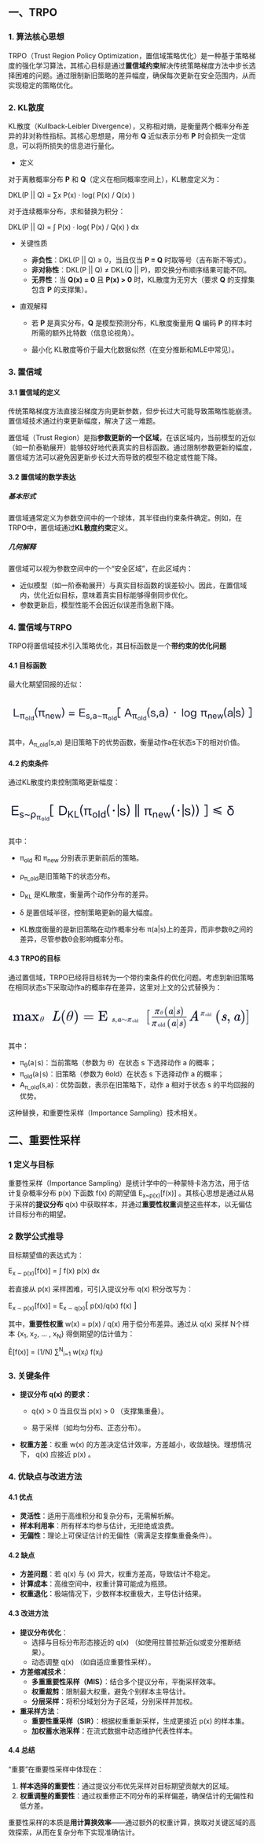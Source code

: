 ## 一、TRPO

### 1. 算法核心思想

TRPO（Trust Region Policy Optimization，置信域策略优化）是一种基于策略梯度的强化学习算法，其核心目标是通过**置信域约束**解决传统策略梯度方法中步长选择困难的问题。通过限制新旧策略的差异幅度，确保每次更新在安全范围内，从而实现稳定的策略优化。

### 2. KL散度

KL散度（Kullback-Leibler Divergence），又称相对熵，是衡量两个概率分布差异的非对称性指标。其核心思想是，用分布 **Q** 近似表示分布 **P** 时会损失一定信息，可以将所损失的信息进行量化。

- 定义

对于离散概率分布 **P** 和 **Q**（定义在相同概率空间上），KL散度定义为：

DKL(P || Q) = ∑x P(x) · log( P(x) / Q(x) )

对于连续概率分布，求和替换为积分：

DKL(P || Q) = ∫ P(x) · log( P(x) / Q(x) ) dx

- 关键性质
  
  - **非负性**：DKL(P || Q) ≥ 0，当且仅当 **P = Q** 时取等号（吉布斯不等式）。
  - **非对称性**：DKL(P || Q) ≠ DKL(Q || P)，即交换分布顺序结果可能不同。
  - **无界性**：当 **Q(x) = 0** 且 **P(x) > 0** 时，KL散度为无穷大（要求 **Q** 的支撑集包含 **P** 的支撑集）。

- 直观解释
  
  - 若 **P** 是真实分布，**Q** 是模型预测分布，KL散度衡量用 **Q** 编码 **P** 的样本时所需的额外比特数（信息论视角）。
  
  - 最小化 KL散度等价于最大化数据似然（在变分推断和MLE中常见）。

### 3. 置信域

#### 3.1 置信域的定义

传统策略梯度方法直接沿梯度方向更新参数，但步长过大可能导致策略性能崩溃。置信域技术通过约束更新幅度，解决了这一难题。

置信域（Trust Region）是指**参数更新的一个区域**，在该区域内，当前模型的近似（如一阶泰勒展开）能够较好地代表真实的目标函数。通过限制参数更新的幅度，置信域方法可以避免因更新步长过大而导致的模型不稳定或性能下降。

#### 3.2 置信域的数学表达

##### 基本形式

置信域通常定义为参数空间中的一个球体，其半径由约束条件确定。例如，在TRPO中，置信域通过**KL散度约束**定义。

##### 几何解释

置信域可以视为参数空间中的一个“安全区域”，在此区域内：

- 近似模型（如一阶泰勒展开）与真实目标函数的误差较小。因此，在置信域内，优化近似目标，意味着真实目标能够得倒同步优化。
- 参数更新后，模型性能不会因近似误差而急剧下降。 

### 4. 置信域与TRPO

TRPO将置信域技术引入策略优化，其目标函数是一个**带约束的优化问题**

#### 4.1 目标函数

最大化期望回报的近似：

![](./image/2025-07-09-21-39-30.png)

其中，A<sub>π_old</sub>(s,a) 是旧策略下的优势函数，衡量动作a在状态s下的相对价值。

#### 4.2 约束条件

通过KL散度约束控制策略更新幅度：

![](./image/2025-07-09-21-41-18.png)

其中：

- π<sub>old</sub> 和 π<sub>new</sub> 分别表示更新前后的策略。

- ρ<sub>π_old</sub>是旧策略下的状态分布。

- D<sub>KL</sub> 是KL散度，衡量两个动作分布的差异。

- δ 是置信域半径，控制策略更新的最大幅度。

- KL散度衡量的是新旧策略在动作概率分布 π(a|s)上的差异，而非参数θ之间的差异，尽管参数θ会影响概率分布。

#### 4.3 TRPO的目标

通过置信域，TRPO已经将目标转为一个带约束条件的优化问题。考虑到新旧策略在相同状态s下采取动作a的概率存在差异，这里对上文的公式替换为：

![](./image/2025-07-09-22-01-30.png)

其中：

- π<sub>θ​</sub>(a∣s)：当前策略（参数为 θ）在状态 s 下选择动作 a 的概率；
- π<sub>old</sub>​(a∣s)：旧策略（参数为 θold​）在状态 s 下选择动作 a 的概率；
- A<sub>π_old</sub>​(s,a)：优势函数，表示在旧策略下，动作 a 相对于状态 s 的平均回报的优势。

这种替换，和重要性采样（Importance Sampling）技术相关。

## 二、重要性采样

### 1 定义与目标

重要性采样（Importance Sampling）是统计学中的一种蒙特卡洛方法，用于估计复杂概率分布 p(x)  下函数 f(x)  的期望值 E<sub>x~p(x)</sub>[f(x)] 。其核心思想是通过从易于采样的**提议分布** q(x)  中获取样本，并通过**重要性权重**调整这些样本，以无偏估计目标分布的期望。

### 2 数学公式推导

目标期望值的表达式为：

E<sub>x ∼ p(x)</sub>[f(x)] = ∫ f(x) p(x) dx

若直接从  p(x)  采样困难，可引入提议分布 q(x) 积分改写为：

E<sub>x ∼ p(x)</sub>[f(x)] = E<sub>x ∼ q(x)</sub><span style="font-size:1.2em;">[</span> <span style="white-space:nowrap;">p(x)/q(x) f(x)</span> <span style="font-size:1.2em;">]</span>

其中，**重要性权重** w(x) = p(x) / q(x) 用于偿分布差异。通过从 q(x) 采样 N个样本 {x<sub>1</sub>, x<sub>2</sub>, ... , x<sub>N</sub>} 得倒期望的估计值为：

Ê[f(x)] = (1/N) ∑<sup>N</sup><sub>i=1</sub> w(x<sub>i</sub>) f(x<sub>i</sub>)

### 3. 关键条件

- **提议分布 q(x) 的要求**：
  
  - q(x) > 0  当且仅当  p(x) > 0 （支撑集重叠）。
  
  - 易于采样（如均匀分布、正态分布）。

- **权重方差**：权重 w(x)  的方差决定估计效率，方差越小，收敛越快。理想情况下， q(x)  应接近  p(x) 。

### 4. 优缺点与改进方法

#### 4.1 优点

- **灵活性**：适用于高维积分和复杂分布，无需解析解。
- **样本利用率**：所有样本均参与估计，无拒绝或浪费。
- **无偏性**：理论上可保证估计的无偏性（需满足支撑集重叠条件）。

#### 4.2 缺点

- **方差问题**：若  q(x)  与 (x) 异大，权重方差高，导致估计不稳定。
- **计算成本**：高维空间中，权重计算可能成为瓶颈。
- **权重退化**：极端情况下，少数样本权重极大，主导估计结果。

#### 4.3 改进方法

- **提议分布优化**：
  - 选择与目标分布形态接近的  q(x) （如使用拉普拉斯近似或变分推断结果）。
  - 动态调整  q(x) （如自适应重要性采样）。
- **方差缩减技术**：
  - **多重重要性采样（MIS）**：结合多个提议分布，平衡采样效率。
  - **权重裁剪**：限制最大权重，避免个别样本主导估计。
  - **分层采样**：将积分域划分为子区域，分别采样并加权。
- **重采样方法**：
  - **重要性重采样（SIR）**：根据权重重新采样，生成更接近  p(x)  的样本集。
  - **加权蓄水池采样**：在流式数据中动态维护代表性样本。

#### 4.4 总结

“重要”在重要性采样中体现在：

1. **样本选择的重要性**：通过提议分布优先采样对目标期望贡献大的区域。
2. **权重调整的重要性**：通过权重修正不同分布的采样偏差，确保估计的无偏性和低方差。

重要性采样的本质是**用计算换效率**——通过额外的权重计算，换取对关键区域的高效探索，从而在复杂分布下实现准确估计。
